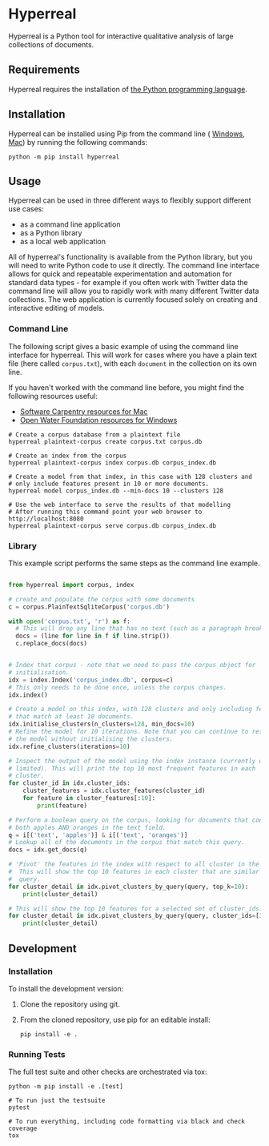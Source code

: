 # Hyperreal

Hyperreal is a Python tool for interactive qualitative analysis of large
collections of documents.


## Requirements

Hyperreal requires the installation of [the Python programming language](https://www.python.org/downloads/).


## Installation

Hyperreal can be installed using Pip from the command line (
[Windows](https://learn.openwaterfoundation.org/owf-learn-windows-shell/introduction/introduction/#windows-command-shell),
[Mac](https://support.apple.com/en-au/guide/terminal/apd5265185d-f365-44cb-8b09-71a064a42125/mac))
by running the following commands:

```
python -m pip install hyperreal
```

## Usage

Hyperreal can be used in three different ways to flexibly support different
use cases:

- as a command line application
- as a Python library
- as a local web application

All of hyperreal's functionality is available from the Python library, but you
will need to write Python code to use it directly. The command line interface
allows for quick and repeatable experimentation and automation for standard
data types - for example if you often work with Twitter data the command line
will allow you to rapidly work with many different Twitter data collections.
The web application is currently focused solely on creating and interactive
editing of models.


### Command Line

The following script gives a basic example of using the command line interface
for hyperreal. This will work for cases where you have a plain text file
(here called `corpus.txt`), with each `document` in the collection on its own
line.

If you haven't worked with the command line before, you might find the
following resources useful:

- [Software Carpentry resources for Mac](https://swcarpentry.github.io/shell-novice/)
- [Open Water Foundation resources for Windows](https://learn.openwaterfoundation.org/owf-learn-windows-shell/)

```
# Create a corpus database from a plaintext file
hyperreal plaintext-corpus create corpus.txt corpus.db

# Create an index from the corpus
hyperreal plaintext-corpus index corpus.db corpus_index.db

# Create a model from that index, in this case with 128 clusters and
# only include features present in 10 or more documents.
hyperreal model corpus_index.db --min-docs 10 --clusters 128

# Use the web interface to serve the results of that modelling
# After running this command point your web browser to http://localhost:8080
hyperreal plaintext-corpus serve corpus.db corpus_index.db

```

### Library

This example script performs the same steps as the command line example.


``` python

from hyperreal import corpus, index

# create and populate the corpus with some documents
c = corpus.PlainTextSqliteCorpus('corpus.db')

with open('corpus.txt', 'r') as f:
  # This will drop any line that has no text (such as a paragraph break)
  docs = (line for line in f if line.strip())
  c.replace_docs(docs)


# Index that corpus - note that we need to pass the corpus object for
# initialisation.
idx = index.Index('corpus_index.db', corpus=c)
# This only needs to be done once, unless the corpus changes.
idx.index()

# Create a model on this index, with 128 clusters and only including features
# that match at least 10 documents.
idx.initialise_clusters(n_clusters=128, min_docs=10)
# Refine the model for 10 iterations. Note that you can continue to refine
# the model without initialising the clusters.
idx.refine_clusters(iterations=10)

# Inspect the output of the model using the index instance (currently quite
# limited). This will print the top 10 most frequent features in each
# cluster.
for cluster_id in idx.cluster_ids:
    cluster_features = idx.cluster_features(cluster_id)
    for feature in cluster_features[:10]:
        print(feature)

# Perform a boolean query on the corpus, looking for documents that contain
# both apples AND oranges in the text field.
q = i[('text', 'apples')] & i[('text', 'oranges')]
# Lookup all of the documents in the corpus that match this query.
docs = idx.get_docs(q)

# 'Pivot' the features in the index with respect to all cluster in the model.
#  This will show the top 10 features in each cluster that are similar to the
#  query.
for cluster_detail in idx.pivot_clusters_by_query(query, top_k=10):
    print(cluster_detail)

# This will show the top 10 features for a selected set of cluster_ids.
for cluster_detail in idx.pivot_clusters_by_query(query, cluster_ids=[3,5,7], top_k=10):
    print(cluster_detail)

```


## Development

### Installation

To install the development version:

1. Clone the repository using git.
2. From the cloned repository, use pip for an editable install:

    `pip install -e .`

### Running Tests

The full test suite and other checks are orchestrated via tox:

```
python -m pip install -e .[test]

# To run just the testsuite
pytest

# To run everything, including code formatting via black and check coverage
tox

```
